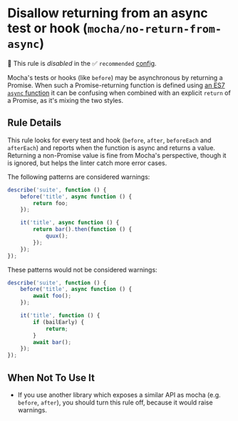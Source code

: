 # Disallow returning from an async test or hook (`mocha/no-return-from-async`)

🚫 This rule is _disabled_ in the ✅ `recommended` [config](https://github.com/lo1tuma/eslint-plugin-mocha#configs).

<!-- end auto-generated rule header -->

Mocha's tests or hooks (like `before`) may be asynchronous by returning a Promise. When such a Promise-returning function is defined using [an ES7 `async` function](https://developer.mozilla.org/en-US/docs/Web/JavaScript/Reference/Statements/async_function) it can be confusing when combined with an explicit `return` of a Promise, as it's mixing the two styles.

## Rule Details

This rule looks for every test and hook (`before`, `after`, `beforeEach` and `afterEach`) and reports when the function is async and returns a value. Returning a non-Promise value is fine from Mocha's perspective, though it is ignored, but helps the linter catch more error cases.

The following patterns are considered warnings:

```js
describe('suite', function () {
    before('title', async function () {
        return foo;
    });

    it('title', async function () {
        return bar().then(function () {
            quux();
        });
    });
});
```

These patterns would not be considered warnings:

```js
describe('suite', function () {
    before('title', async function () {
        await foo();
    });

    it('title', function () {
        if (bailEarly) {
            return;
        }
        await bar();
    });
});
```

## When Not To Use It

- If you use another library which exposes a similar API as mocha (e.g. `before`, `after`), you should turn this rule off, because it would raise warnings.
